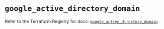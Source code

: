 # `google_active_directory_domain`

Refer to the Terraform Registry for docs: [`google_active_directory_domain`](https://registry.terraform.io/providers/hashicorp/google/6.26.0/docs/resources/active_directory_domain).
